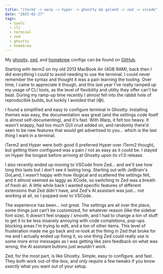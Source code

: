 ```yaml
---
title: "iterm2 -> warp -> hyper -> ghostty && goland -> zed -> vscode"
date: "2025-02-27"
tags:
  - tools
  - cli
  - terminal
  - zed
  - ghostty
  - homebrew
---
```


My [ghostty](https://ghostty.org), [zed](https://zed.dev), and [homebrew](https://brew.sh) configs can be found on [GitHub](https://github.com/alp1n3-eth/configs). 

Starting with iterm2 on my old 2013 MacBook Air (4GB RAM), back then I did everything I could to avoid needing to use the terminal. I could never remember the syntax and thought it was a pain learning the tooling. Over time, I came to appreciate it though, and this last year I've really ramped up my usage of CLI tools, as the level of flexibility and utility they offer can't be beat. During my ramp-up time recently I almost fell into the rabbit hole of reproducible builds, but luckily I avoided that (😅).

I found a simplified and easy to configure terminal in Ghostty. Installing themes was easy, the documentation was great (and the settings code itself is almost self-documenting), and it's fast. With Warp, it felt too heavy. It wasn't snappy, had too much GUI crud added on, and randomly there'd seen to be new features that would get advertised to you... which is the last thing I want in a terminal.

iTerm2 and Hyper were both good (I preferred Hyper over iTerm2 though), but getting them configured was a pain / not as easy as it could be. I stayed on Hyper the longest before arriving at Ghostty upon its v1.0 release.

I also recently ended up moving to VSCode from Zed... and we'll see how long this lasts but I don't see it lasting long. Starting out with JetBrain's GoLand, I wasn't happy with how illogical and scattered the settings felt, and it almost seemed as laggy as XCode, so switching to Zed was a breath of fresh air. A little while back I wanted specific features of different extensions that Zed didn't have, and Zed's AI assistant was just... not working at all, so I popped over to VSCode.

The experience has been... not great. The settings are all over the place, some things just can't be customized, for whatever reason (like the sidebar font size). It doesn't feel snappy / smooth, and I had to change a *ton* of stuff to get it to be less insanely annoying with code completions, pop-ups blocking areas I'm trying to edit, and a ton of other items. This level of frusteration made me go back and re-look at the thing in Zed that broke for me and I actually ended up fixing it, so one thing Zed could really use is some more error messages as I was getting like zero feedback on what was wrong, the AI assistant buttons just *wouldn't work*. 

Zed, for the most part, is like Ghostty. Simple, easy to configure, and fast. They both work out-of-the-box, and only require a few tweaks if you know *exactly* what you want out of your setup.